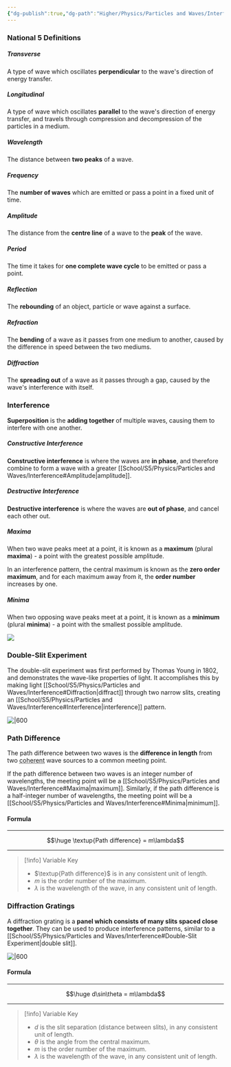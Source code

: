 ```yaml
---
{"dg-publish":true,"dg-path":"Higher/Physics/Particles and Waves/Interference.md","dg-permalink":"physics/interference","permalink":"/physics/interference/","created":"","updated":""}
---
```



### National 5 Definitions

##### Transverse
A type of wave which oscillates **perpendicular** to the wave's direction of energy transfer.

##### Longitudinal
A type of wave which oscillates **parallel** to the wave's direction of energy transfer, and travels through compression and decompression of the particles in a medium.

##### Wavelength
The distance between **two peaks** of a wave.

##### Frequency
The **number of waves** which are emitted or pass a point in a fixed unit of time.

##### Amplitude
The distance from the **centre line** of a wave to the **peak** of the wave.

##### Period
The time it takes for **one complete wave cycle** to be emitted or pass a point.

##### Reflection
The **rebounding** of an object, particle or wave against a surface.

##### Refraction
The **bending** of a wave as it passes from one medium to another, caused by the difference in speed between the two mediums.

##### Diffraction
The **spreading out** of a wave as it passes through a gap, caused by the wave's interference with itself.

### Interference
**Superposition** is the **adding together** of multiple waves, causing them to interfere with one another.

##### Constructive Interference
**Constructive interference** is where the waves are **in phase**, and therefore combine to form a wave with a greater [[School/S5/Physics/Particles and Waves/Interference#Amplitude\|amplitude]].

##### Destructive Interference
**Destructive interference** is where the waves are **out of phase**, and cancel each other out.

##### Maxima
When two wave peaks meet at a point, it is known as a **maximum** (plural **maxima**) - a point with the greatest possible amplitude.

In an interference pattern, the central maximum is known as the **zero order maximum**, and for each maximum away from it, the **order number** increases by one.

##### Minima
When two opposing wave peaks meet at a point, it is known as a **minimum** (plural **minima**) - a point with the smallest possible amplitude.

![](https://upload.wikimedia.org/wikipedia/commons/thumb/0/0f/Interference_of_two_waves.svg/1920px-Interference_of_two_waves.svg.png)

### Double-Slit Experiment
The double-slit experiment was first performed by Thomas Young in 1802, and demonstrates the wave-like properties of light. It accomplishes this by making light [[School/S5/Physics/Particles and Waves/Interference#Diffraction\|diffract]] through two narrow slits, creating an [[School/S5/Physics/Particles and Waves/Interference#Interference\|interference]] pattern.

![|600](https://cdn.savemyexams.co.uk/cdn-cgi/image/w=1920,f=auto/uploads/2020/09/8.2.2.4-Double-slit-experiment-diagram.png)

### Path Difference
The path difference between two waves is the **difference in length** from two <abbr title="of equal frequency and phase">coherent</abbr> wave sources to a common meeting point.

If the path difference between two waves is an integer number of wavelengths, the meeting point will be a [[School/S5/Physics/Particles and Waves/Interference#Maxima\|maximum]]. Similarly, if the path difference is a <abbr def="">half-integer</abbr> number of wavelengths, the meeting point will be a [[School/S5/Physics/Particles and Waves/Interference#Minima\|minimum]].

#### Formula

---

$$\huge \textup{Path difference} = m\lambda$$

---

> [!info] Variable Key
> - $\textup{Path difference}$ is in any consistent unit of length.
> - $m$ is the order number of the maximum.
> - $\lambda$ is the wavelength of the wave, in any consistent unit of length.

### Diffraction Gratings
A diffraction grating is a **panel which consists of many slits spaced close together**. They can be used to produce interference patterns, similar to a [[School/S5/Physics/Particles and Waves/Interference#Double-Slit Experiment\|double slit]].

![|600](https://cdn.savemyexams.co.uk/cdn-cgi/image/w=1920,f=auto/uploads/2020/09/8.2.3.1-Diffraction-grating-diagram.png)

#### Formula

---

$$\huge d\sin\theta = m\lambda$$

---

> [!info] Variable Key
> 
> - $d$ is the slit separation (distance between slits), in any consistent unit of length.
> - $\theta$ is the angle from the central maximum.
> - $m$ is the order number of the maximum.
> - $\lambda$ is the wavelength of the wave, in any consistent unit of length.

